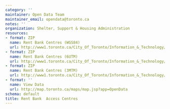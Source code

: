 ```yaml
---
category: ''
maintainer: Open Data Team
maintainer_email: opendata@toronto.ca
notes: ''
organization: Shelter, Support & Housing Administration
resources:
- format: ZIP
  name: Rent Bank Centres (WGS84)
  url: http://www1.toronto.ca/City_Of_Toronto/Information_&_Technology/Open_Data/Data_Sets/Assets/Files/rent_bank_centres_WGS84.zip
- format: ZIP
  name: Rent Bank Centres (6UTM)
  url: http://www1.toronto.ca/City_Of_Toronto/Information_&_Technology/Open_Data/Data_Sets/Assets/Files/rent_bank_centres_6UTM.zip
- format: ZIP
  name: Rent Bank Centres (3MTM)
  url: http://www1.toronto.ca/City_Of_Toronto/Information_&_Technology/Open_Data/Data_Sets/Assets/Files/rent_bank_centres_3MTM.zip
- format: ''
  name: View Data
  url: http://map.toronto.ca/maps/map.jsp?app=OpenData
schema: default
title: Rent Bank  Access Centres
---
```


